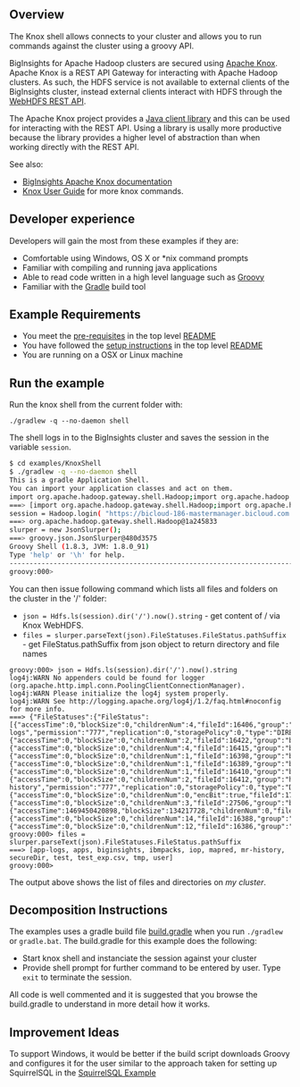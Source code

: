 ## Overview

The Knox shell allows connects to your cluster and allows you to run commands against the cluster using a groovy API.

BigInsights for Apache Hadoop clusters are secured using [Apache Knox](https://knox.apache.org/).  Apache Knox is a REST API Gateway for interacting with Apache Hadoop clusters.  As such, the HDFS service is not available to external clients of the BigInsights cluster, instead external clients interact with HDFS through the [WebHDFS REST API](http://hadoop.apache.org/docs/stable/hadoop-project-dist/hadoop-hdfs/WebHDFS.html).

The Apache Knox project provides a [Java client library](https://cwiki.apache.org/confluence/display/KNOX/Client+Usage) and this can be used for interacting with the REST API.  Using a library is usally more productive because the library provides a higher level of abstraction than when working directly with the REST API.

See also:

- [BigInsights Apache Knox documentation](https://www.ibm.com/support/knowledgecenter/en/SSPT3X_4.2.0/com.ibm.swg.im.infosphere.biginsights.admin.doc/doc/knox_overview.html)
- [Knox User Guide](https://knox.apache.org/books/knox-0-6-0/user-guide.html#Service+Details) for more knox commands.

## Developer experience

Developers will gain the most from these examples if they are:

- Comfortable using Windows, OS X or *nix command prompts
- Familiar with compiling and running java applications
- Able to read code written in a high level language such as [Groovy](http://www.groovy-lang.org/)
- Familiar with the [Gradle](https://gradle.org/) build tool

## Example Requirements

- You meet the [pre-requisites](../../README.md#pre-requisites) in the top level [README](../../README.md)
- You have followed the [setup instructions](../../README.md#setup-instructions) in the top level [README](../../README.md)
- You are running on a OSX or Linux machine

## Run the example

Run the knox shell from the current folder with:

`./gradlew -q --no-daemon shell`

The shell logs in to the BigInsights cluster and saves the session in the variable `session`.

```bash
$ cd examples/KnoxShell
$ ./gradlew -q --no-daemon shell
This is a gradle Application Shell.
You can import your application classes and act on them.
import org.apache.hadoop.gateway.shell.Hadoop;import org.apache.hadoop.gateway.shell.hdfs.Hdfs;import org.apache.hadoop.gateway.shell.job.Job;import org.apache.hadoop.gateway.shell.workflow.Workflow;import org.apache.hadoop.gateway.shell.yarn.Yarn;import groovy.json.JsonSlurper;import java.util.concurrent.TimeUnit;
===> [import org.apache.hadoop.gateway.shell.Hadoop;import org.apache.hadoop.gateway.shell.hdfs.Hdfs;import org.apache.hadoop.gateway.shell.job.Job;import org.apache.hadoop.gateway.shell.workflow.Workflow;import org.apache.hadoop.gateway.shell.yarn.Yarn;import groovy.json.JsonSlurper;import java.util.concurrent.TimeUnit;]
session = Hadoop.login( "https://bicloud-186-mastermanager.bicloud.com:8443/gateway/default", "biadmin", "***MASKED***" );
===> org.apache.hadoop.gateway.shell.Hadoop@1a245833
slurper = new JsonSlurper();
===> groovy.json.JsonSlurper@480d3575
Groovy Shell (1.8.3, JVM: 1.8.0_91)
Type 'help' or '\h' for help.
-------------------------------------------------------------------------------
groovy:000>
```

You can then issue following command which lists all files and folders on the cluster in the '/' folder:

- `json = Hdfs.ls(session).dir('/').now().string` - get content of / via Knox WebHDFS.
- `files = slurper.parseText(json).FileStatuses.FileStatus.pathSuffix` - get FileStatus.pathSuffix from json object to return directory and file names

```
groovy:000> json = Hdfs.ls(session).dir('/').now().string
log4j:WARN No appenders could be found for logger (org.apache.http.impl.conn.PoolingClientConnectionManager).
log4j:WARN Please initialize the log4j system properly.
log4j:WARN See http://logging.apache.org/log4j/1.2/faq.html#noconfig for more info.
===> {"FileStatuses":{"FileStatus":[{"accessTime":0,"blockSize":0,"childrenNum":4,"fileId":16406,"group":"hadoop","length":0,"modificationTime":1469477907668,"owner":"yarn","pathSuffix":"app-logs","permission":"777","replication":0,"storagePolicy":0,"type":"DIRECTORY"},{"accessTime":0,"blockSize":0,"childrenNum":2,"fileId":16422,"group":"bihdfs","length":0,"modificationTime":1469398595137,"owner":"hdfs","pathSuffix":"apps","permission":"755","replication":0,"storagePolicy":0,"type":"DIRECTORY"},{"accessTime":0,"blockSize":0,"childrenNum":4,"fileId":16415,"group":"bihdfs","length":0,"modificationTime":1469406333988,"owner":"hdfs","pathSuffix":"biginsights","permission":"775","replication":0,"storagePolicy":0,"type":"DIRECTORY"},{"accessTime":0,"blockSize":0,"childrenNum":1,"fileId":16398,"group":"bihdfs","length":0,"modificationTime":1469398504244,"owner":"hdfs","pathSuffix":"ibmpacks","permission":"755","replication":0,"storagePolicy":0,"type":"DIRECTORY"},{"accessTime":0,"blockSize":0,"childrenNum":1,"fileId":16389,"group":"bihdfs","length":0,"modificationTime":1469398494575,"owner":"hdfs","pathSuffix":"iop","permission":"755","replication":0,"storagePolicy":0,"type":"DIRECTORY"},{"accessTime":0,"blockSize":0,"childrenNum":1,"fileId":16410,"group":"bihdfs","length":0,"modificationTime":1469398516791,"owner":"mapred","pathSuffix":"mapred","permission":"755","replication":0,"storagePolicy":0,"type":"DIRECTORY"},{"accessTime":0,"blockSize":0,"childrenNum":2,"fileId":16412,"group":"hadoop","length":0,"modificationTime":1469398518783,"owner":"mapred","pathSuffix":"mr-history","permission":"777","replication":0,"storagePolicy":0,"type":"DIRECTORY"},{"accessTime":0,"blockSize":0,"childrenNum":0,"encBit":true,"fileId":17978,"group":"bihdfs","length":0,"modificationTime":1469405805845,"owner":"hdfs","pathSuffix":"secureDir","permission":"755","replication":0,"storagePolicy":0,"type":"DIRECTORY"},{"accessTime":0,"blockSize":0,"childrenNum":3,"fileId":27506,"group":"bihdfs","length":0,"modificationTime":1469450090068,"owner":"biadmin","pathSuffix":"test","permission":"755","replication":0,"storagePolicy":0,"type":"DIRECTORY"},{"accessTime":1469450420898,"blockSize":134217728,"childrenNum":0,"fileId":28249,"group":"bihdfs","length":23,"modificationTime":1469450420924,"owner":"biadmin","pathSuffix":"test_exp.csv","permission":"644","replication":3,"storagePolicy":0,"type":"FILE"},{"accessTime":0,"blockSize":0,"childrenNum":14,"fileId":16388,"group":"bihdfs","length":0,"modificationTime":1470156600643,"owner":"hdfs","pathSuffix":"tmp","permission":"777","replication":0,"storagePolicy":0,"type":"DIRECTORY"},{"accessTime":0,"blockSize":0,"childrenNum":12,"fileId":16386,"group":"bihdfs","length":0,"modificationTime":1469419175158,"owner":"hdfs","pathSuffix":"user","permission":"755","replication":0,"storagePolicy":0,"type":"DIRECTORY"}]}}
groovy:000> files = slurper.parseText(json).FileStatuses.FileStatus.pathSuffix
===> [app-logs, apps, biginsights, ibmpacks, iop, mapred, mr-history, secureDir, test, test_exp.csv, tmp, user]
groovy:000> 

```
The output above shows the list of files and directories on *my cluster*.
 
## Decomposition Instructions

The examples uses a gradle build file [build.gradle](./build.gradle) when you run `./gradlew` or `gradle.bat`.  The build.gradle for this example does the following:

- Start knox shell and instanciate the session against your cluster
- Provide shell prompt for further command to be entered by user. Type `exit` to terminate the session.

All code is well commented and it is suggested that you browse the build.gradle to understand in more detail how it works.

## Improvement Ideas

To support Windows, it would be better if the build script downloads Groovy and configures it for the user similar to the approach taken for setting up SquirrelSQL in the [SquirrelSQL Example](../SquirrelSQL/build.gradle)
